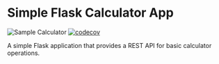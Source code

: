 # Simple Flask Calculator App

![Sample Calculator](https://github.com/devshafi/CI-Integration-and-Code-Coverage/actions/workflows/test.yml/badge.svg)
[![codecov](https://codecov.io/gh/devshafi/CI-Integration-and-Code-Coverage/graph/badge.svg?token=7V0XTGRPB1)](https://codecov.io/gh/devshafi/CI-Integration-and-Code-Coverage)

A simple Flask application that provides a REST API for basic calculator operations.
